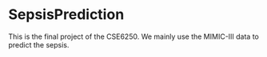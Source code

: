 # SepsisPrediction
This is the final project of the CSE6250. We mainly use the MIMIC-III data to predict the sepsis.
